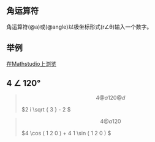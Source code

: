 ## 角运算符

角运算符(@a)或(@angle)以极坐标形式(r∠θ)输入一个数字。

## 举例  
[在Mathstudio上浏览](http://mathstud.io/?input[0]=NCBAYSAxMjBAZA%3D%3D)

## 4 ∠ 120°


>   ```math
>   4 @a 120@d
>   ```
>   $2 i \sqrt { 3 } - 2 $

>   ```math
>   4 @a 120
>   ```
>   $4 \cos ( 1 2 0 ) + 4 1 \sin ( 1 2 0 ) $
